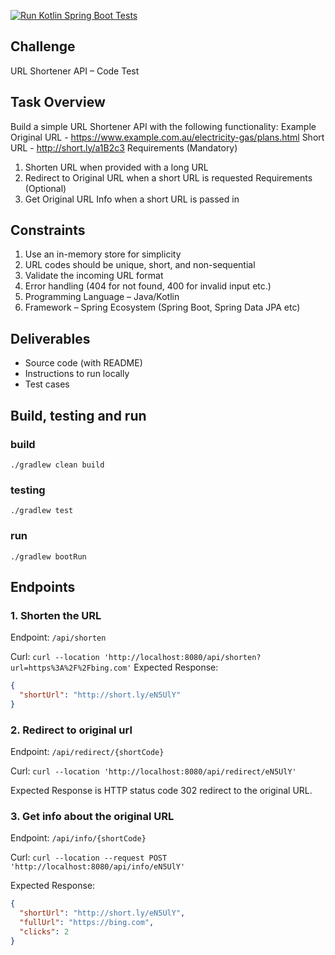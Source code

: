 [![Run Kotlin Spring Boot Tests](https://github.com/sky4git/interview-task/actions/workflows/test.yml/badge.svg)](https://github.com/sky4git/interview-task/actions/workflows/test.yml)

## Challenge

URL Shortener API – Code Test

## Task Overview

Build a simple URL Shortener API with the following functionality:
Example
Original URL - https://www.example.com.au/electricity-gas/plans.html
Short URL - http://short.ly/a1B2c3
Requirements (Mandatory)

1. Shorten URL when provided with a long URL
2. Redirect to Original URL when a short URL is requested
   Requirements (Optional)
1. Get Original URL Info when a short URL is passed in

## Constraints

1. Use an in-memory store for simplicity
2. URL codes should be unique, short, and non-sequential
3. Validate the incoming URL format
4. Error handling (404 for not found, 400 for invalid input etc.)
5. Programming Language – Java/Kotlin
6. Framework – Spring Ecosystem (Spring Boot, Spring Data JPA etc)

## Deliverables

- Source code (with README)
- Instructions to run locally
- Test cases

## Build, testing and run

### build

```shell
./gradlew clean build
```

### testing

```shell
./gradlew test
```

### run

```shell
./gradlew bootRun
```

## Endpoints

### 1. Shorten the URL

Endpoint: `/api/shorten`

Curl: ```curl --location 'http://localhost:8080/api/shorten?url=https%3A%2F%2Fbing.com'```
Expected Response:

```json
{
  "shortUrl": "http://short.ly/eN5UlY"
}
```

### 2. Redirect to original url

Endpoint: `/api/redirect/{shortCode}`

Curl: ```curl --location 'http://localhost:8080/api/redirect/eN5UlY'```

Expected Response is HTTP status code 302 redirect to the original URL.

### 3. Get info about the original URL

Endpoint: `/api/info/{shortCode}`

Curl: ```curl --location --request POST 'http://localhost:8080/api/info/eN5UlY'```

Expected Response:

```json
{
  "shortUrl": "http://short.ly/eN5UlY",
  "fullUrl": "https://bing.com",
  "clicks": 2
}
```